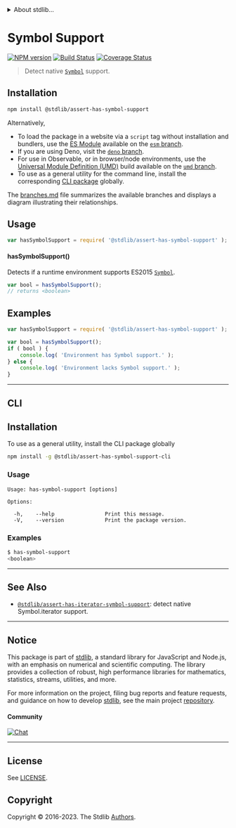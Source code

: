 <!--

@license Apache-2.0

Copyright (c) 2018 The Stdlib Authors.

Licensed under the Apache License, Version 2.0 (the "License");
you may not use this file except in compliance with the License.
You may obtain a copy of the License at

   http://www.apache.org/licenses/LICENSE-2.0

Unless required by applicable law or agreed to in writing, software
distributed under the License is distributed on an "AS IS" BASIS,
WITHOUT WARRANTIES OR CONDITIONS OF ANY KIND, either express or implied.
See the License for the specific language governing permissions and
limitations under the License.

-->


<details>
  <summary>
    About stdlib...
  </summary>
  <p>We believe in a future in which the web is a preferred environment for numerical computation. To help realize this future, we've built stdlib. stdlib is a standard library, with an emphasis on numerical and scientific computation, written in JavaScript (and C) for execution in browsers and in Node.js.</p>
  <p>The library is fully decomposable, being architected in such a way that you can swap out and mix and match APIs and functionality to cater to your exact preferences and use cases.</p>
  <p>When you use stdlib, you can be absolutely certain that you are using the most thorough, rigorous, well-written, studied, documented, tested, measured, and high-quality code out there.</p>
  <p>To join us in bringing numerical computing to the web, get started by checking us out on <a href="https://github.com/stdlib-js/stdlib">GitHub</a>, and please consider <a href="https://opencollective.com/stdlib">financially supporting stdlib</a>. We greatly appreciate your continued support!</p>
</details>

# Symbol Support

[![NPM version][npm-image]][npm-url] [![Build Status][test-image]][test-url] [![Coverage Status][coverage-image]][coverage-url] <!-- [![dependencies][dependencies-image]][dependencies-url] -->

> Detect native [`Symbol`][mdn-symbol] support.

<section class="installation">

## Installation

```bash
npm install @stdlib/assert-has-symbol-support
```

Alternatively,

-   To load the package in a website via a `script` tag without installation and bundlers, use the [ES Module][es-module] available on the [`esm` branch][esm-url].
-   If you are using Deno, visit the [`deno` branch][deno-url].
-   For use in Observable, or in browser/node environments, use the [Universal Module Definition (UMD)][umd] build available on the [`umd` branch][umd-url].
-   To use as a general utility for the command line, install the corresponding [CLI package][cli-section] globally.

The [branches.md][branches-url] file summarizes the available branches and displays a diagram illustrating their relationships.

</section>

<section class="usage">

## Usage

```javascript
var hasSymbolSupport = require( '@stdlib/assert-has-symbol-support' );
```

#### hasSymbolSupport()

Detects if a runtime environment supports ES2015 [`Symbol`][mdn-symbol].

```javascript
var bool = hasSymbolSupport();
// returns <boolean>
```

</section>

<!-- /.usage -->

<section class="examples">

## Examples

<!-- eslint no-undef: "error" -->

```javascript
var hasSymbolSupport = require( '@stdlib/assert-has-symbol-support' );

var bool = hasSymbolSupport();
if ( bool ) {
    console.log( 'Environment has Symbol support.' );
} else {
    console.log( 'Environment lacks Symbol support.' );
}
```

</section>

<!-- /.examples -->

* * *

<section class="cli">

## CLI

<section class="installation">

## Installation

To use as a general utility, install the CLI package globally

```bash
npm install -g @stdlib/assert-has-symbol-support-cli
```

</section>

<!-- CLI usage documentation. -->

<section class="usage">

### Usage

```text
Usage: has-symbol-support [options]

Options:

  -h,    --help                Print this message.
  -V,    --version             Print the package version.
```

</section>

<!-- /.usage -->

<section class="examples">

### Examples

```bash
$ has-symbol-support
<boolean>
```

</section>

<!-- /.examples -->

</section>

<!-- /.cli -->

<!-- Section for related `stdlib` packages. Do not manually edit this section, as it is automatically populated. -->

<section class="related">

* * *

## See Also

-   <span class="package-name">[`@stdlib/assert-has-iterator-symbol-support`][@stdlib/assert/has-iterator-symbol-support]</span><span class="delimiter">: </span><span class="description">detect native Symbol.iterator support.</span>

</section>

<!-- /.related -->

<!-- Section for all links. Make sure to keep an empty line after the `section` element and another before the `/section` close. -->


<section class="main-repo" >

* * *

## Notice

This package is part of [stdlib][stdlib], a standard library for JavaScript and Node.js, with an emphasis on numerical and scientific computing. The library provides a collection of robust, high performance libraries for mathematics, statistics, streams, utilities, and more.

For more information on the project, filing bug reports and feature requests, and guidance on how to develop [stdlib][stdlib], see the main project [repository][stdlib].

#### Community

[![Chat][chat-image]][chat-url]

---

## License

See [LICENSE][stdlib-license].


## Copyright

Copyright &copy; 2016-2023. The Stdlib [Authors][stdlib-authors].

</section>

<!-- /.stdlib -->

<!-- Section for all links. Make sure to keep an empty line after the `section` element and another before the `/section` close. -->

<section class="links">

[npm-image]: http://img.shields.io/npm/v/@stdlib/assert-has-symbol-support.svg
[npm-url]: https://npmjs.org/package/@stdlib/assert-has-symbol-support

[test-image]: https://github.com/stdlib-js/assert-has-symbol-support/actions/workflows/test.yml/badge.svg?branch=main
[test-url]: https://github.com/stdlib-js/assert-has-symbol-support/actions/workflows/test.yml?query=branch:main

[coverage-image]: https://img.shields.io/codecov/c/github/stdlib-js/assert-has-symbol-support/main.svg
[coverage-url]: https://codecov.io/github/stdlib-js/assert-has-symbol-support?branch=main

<!--

[dependencies-image]: https://img.shields.io/david/stdlib-js/assert-has-symbol-support.svg
[dependencies-url]: https://david-dm.org/stdlib-js/assert-has-symbol-support/main

-->

[chat-image]: https://img.shields.io/gitter/room/stdlib-js/stdlib.svg
[chat-url]: https://app.gitter.im/#/room/#stdlib-js_stdlib:gitter.im

[stdlib]: https://github.com/stdlib-js/stdlib

[stdlib-authors]: https://github.com/stdlib-js/stdlib/graphs/contributors

[cli-section]: https://github.com/stdlib-js/assert-has-symbol-support#cli
[cli-url]: https://github.com/stdlib-js/assert-has-symbol-support/tree/cli
[@stdlib/assert-has-symbol-support]: https://github.com/stdlib-js/assert-has-symbol-support/tree/main

[umd]: https://github.com/umdjs/umd
[es-module]: https://developer.mozilla.org/en-US/docs/Web/JavaScript/Guide/Modules

[deno-url]: https://github.com/stdlib-js/assert-has-symbol-support/tree/deno
[umd-url]: https://github.com/stdlib-js/assert-has-symbol-support/tree/umd
[esm-url]: https://github.com/stdlib-js/assert-has-symbol-support/tree/esm
[branches-url]: https://github.com/stdlib-js/assert-has-symbol-support/blob/main/branches.md

[stdlib-license]: https://raw.githubusercontent.com/stdlib-js/assert-has-symbol-support/main/LICENSE

[mdn-symbol]: https://developer.mozilla.org/en-US/docs/Web/JavaScript/Reference/Global_Objects/Symbol

<!-- <related-links> -->

[@stdlib/assert/has-iterator-symbol-support]: https://github.com/stdlib-js/assert-has-iterator-symbol-support

<!-- </related-links> -->

</section>

<!-- /.links -->
